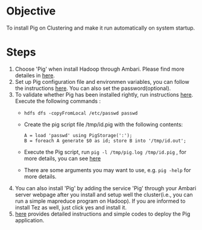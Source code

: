 # Objective
To install Pig on Clustering and make it run automatically on system startup.

# Steps

1. Choose 'Pig' when install Hadoop through Ambari. Please find more detailes in [here](http://docs.hortonworks.com/HDPDocuments/HDP1/HDP-1.2.4/bk_installing_manually_book/content/rpm-chap5.html). 
2. Set up Pig configuration file and environmen variables, you can follow the instructions [here](http://docs.hortonworks.com/HDPDocuments/HDP1/HDP-1.2.4/bk_installing_manually_book/content/rpm-chap5-2.html). You can also set the password(optional).
3. To validate whether Pig has been installed rightly, run instructions [here](http://docs.hortonworks.com/HDPDocuments/HDP1/HDP-1.2.4/bk_installing_manually_book/content/rpm-chap5-3.html). Execute the following commands :
	- `hdfs dfs -copyFromLocal /etc/passwd passwd`
	- Create the pig script file /tmp/id.pig with the following contents:

	    ```pig
	    A = load 'passwd' using PigStorage(':');
	    B = foreach A generate $0 as id; store B into '/tmp/id.out';
	    ```
	- Execute the Pig script, run `pig -l /tmp/pig.log /tmp/id.pig` , for more details, you can see [here](http://docs.hortonworks.com/HDPDocuments/HDP1/HDP-1.2.4/bk_installing_manually_book/content/rpm-chap5-3.html)
	- There are some arguments you may want to use, e.g. `pig -help` for more details.
4. You can also install 'Pig' by adding the service 'Pig' through your Ambari server webpage after you install and setup well the cluster(i.e., you can run a simple mapreduce program on Hadoop). If you are informed to install Tez as well, just click yes and install it.
5. [here](http://salsahpc.indiana.edu/ScienceCloud/pig_word_count_tutorial.htm) provides detailed instructions and simple codes to deploy the Pig application.
